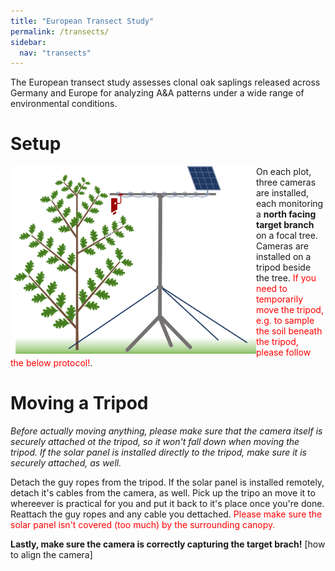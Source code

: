 ```yaml
---
title: "European Transect Study"
permalink: /transects/
sidebar:
  nav: "transects"
---
```


The European transect study assesses clonal oak saplings released across Germany and Europe for analyzing A&A patterns under a wide range of environmental conditions.

# Setup

<img src="../assets/sketches/setup_platform_3.png" alt="setup transects" width="auto" height="300" align="left">

On each plot, three cameras are installed, each monitoring a **north facing target branch** on a focal tree. Cameras are installed on a tripod beside the tree.
<span style="color:red">If you need to temporarily move the tripod, e.g. to sample the soil beneath the tripod, please follow the below protocol!</span>.

# Moving a Tripod

*Before actually moving anything, please make sure that the camera itself is securely attached ot the tripod, so it won't fall down when moving the tripod. If the solar panel is installed directly to the tripod, make sure it is securely attached, as well.*

Detach the guy ropes from the tripod. If the solar panel is installed remotely, detach it's cables from the camera, as well. Pick up the tripo an move it to whereever is practical for you and put it back to it's place once you're done. Reattach the guy ropes and any cable you dettached.
<span style="color:red">Please make sure the solar panel isn't covered (too much) by the surrounding canopy.</span>

**Lastly, make sure the camera is correctly capturing the target brach!** [how to align the camera]




